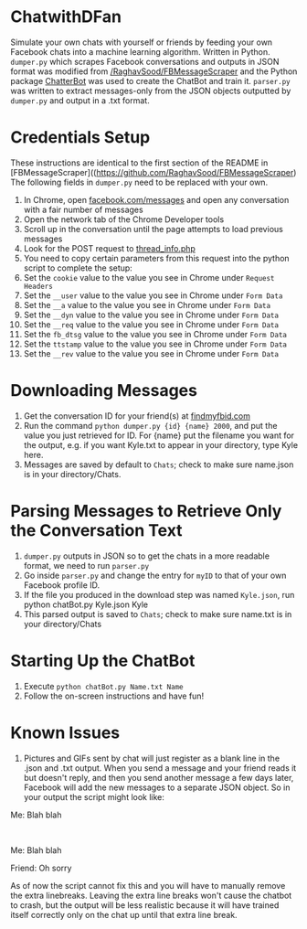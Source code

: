 # ChatwithDFan
Simulate your own chats with yourself or friends by feeding your own Facebook chats into a machine learning algorithm. Written in Python.
`dumper.py` which scrapes Facebook conversations and outputs in JSON format was modified from [/RaghavSood/FBMessageScraper](https://github.com/RaghavSood/FBMessageScraper) and the Python package [ChatterBot](https://github.com/gunthercox/ChatterBot) was used to create the ChatBot and train it. `parser.py` was written to extract messages-only from the JSON objects outputted by `dumper.py` and output in a .txt format.

Credentials Setup
=============

These instructions are identical to the first section of the README in [FBMessageScraper]((https://github.com/RaghavSood/FBMessageScraper)
The following fields in `dumper.py` need to be replaced with your own.

1. In Chrome, open [facebook.com/messages](https://www.facebook.com/messages/) and open any conversation with a fair number of messages
2. Open the network tab of the Chrome Developer tools
3. Scroll up in the conversation until the page attempts to load previous messages
4. Look for the POST request to [thread\_info.php](https://www.facebook.com/ajax/mercury/thread_info.php)
5. You need to copy certain parameters from this request into the python script to complete the setup:
  1. Set the `cookie` value to the value you see in Chrome under `Request Headers`
  2. Set the `__user` value to the value you see in Chrome under `Form Data` 
  3. Set the `__a` value to the value you see in Chrome under `Form Data`
  4. Set the `__dyn` value to the value you see in Chrome under `Form Data`
  5. Set the `__req` value to the value you see in Chrome under `Form Data`
  6. Set the `fb_dtsg` value to the value you see in Chrome under `Form Data`
  7. Set the `ttstamp` value to the value you see in Chrome under `Form Data`
  8. Set the `__rev` value to the value you see in Chrome under `Form Data`

Downloading Messages
====================

1. Get the conversation ID for your friend(s) at [findmyfbid.com](http://findmyfbid.com)
2. Run the command `python dumper.py {id} {name} 2000`, and put the value you just retrieved for ID. For {name} put the filename you want for the output, e.g. if you want Kyle.txt to appear in your directory, type Kyle here.
3. Messages are saved by default to `Chats`; check to make sure name.json is in your directory/Chats.

Parsing Messages to Retrieve Only the Conversation Text
====================

1. `dumper.py` outputs in JSON so to get the chats in a more readable format, we need to run `parser.py`
2. Go inside `parser.py` and change the entry for `myID` to that of your own Facebook profile ID.
3. If the file you produced in the download step was named `Kyle.json`, run python chatBot.py Kyle.json Kyle
4. This parsed output is saved to `Chats`; check to make sure name.txt is in your directory/Chats

Starting Up the ChatBot
====================

1. Execute `python chatBot.py Name.txt Name`
2. Follow the on-screen instructions and have fun!

Known Issues
============

1. Pictures and GIFs sent by chat will just register as a blank line in the .json and .txt output. When you send a message and your friend reads it but doesn't reply, and then you send another message a few days later, Facebook will add the new messages to a separate JSON object. So in your output the script might look like:

Me:
Blah blah


<br>

Me:
Blah blah

Friend:
Oh sorry

As of now the script cannot fix this and you will have to manually remove the extra linebreaks. Leaving the extra line breaks won't cause the chatbot to crash, but the output will be less realistic because it will have trained itself correctly only on the chat up until that extra line break. 

